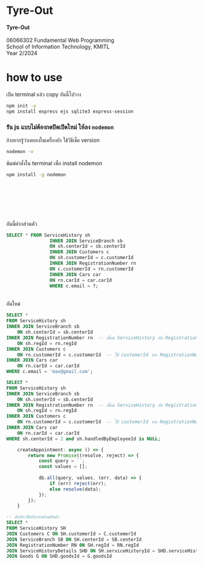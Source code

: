 # Tyre-Out
**Tyre-Out**  
<br>
06066302 Fundamental Web Programming  
School of Information Technology, KMITL  
Year 2/2024

# how to use
เปิด terminal แล้ว copy อันนี้ไปวาง
```bash
npm init -y
npm install express ejs sqlite3 express-session
```
### รัน js แบบไม่ต้องกดปิดเปิดใหม่ ให้ลง `nodemon`

ถ้าอยากรู้ว่าเคยลงในเครื่องยัง ใช้วิธีเช็ค version

```bash
nodemon -v
```

พิมพ์คำสั่งใน terminal เพื่อ install nodemon

```bash
npm install -g nodemon
```
<br>
<br>
<br>
<br>
<br>

อันนี้ฝากส่วนตัว
```sql
SELECT * FROM ServiceHistory sh
                INNER JOIN ServiceBranch sb
                ON sh.centerId = sb.centerId
                INNER JOIN Customers c
                ON sh.customerId = c.customerId
                INNER JOIN RegistrationNumber rn
                ON c.customerId = rn.customerId
                INNER JOIN Cars car
                ON rn.carId = car.carId
                WHERE c.email = ?;
```
<br>
อันใหม่

```sql
SELECT * 
FROM ServiceHistory sh
INNER JOIN ServiceBranch sb 
    ON sh.centerId = sb.centerId
INNER JOIN RegistrationNumber rn  -- เชื่อม ServiceHistory กับ RegistrationNumber ผ่าน regId
    ON sh.regId = rn.regId        
INNER JOIN Customers c            
    ON rn.customerId = c.customerId  -- ใช้ customerId จาก RegistrationNumber เชื่อมต่อ
INNER JOIN Cars car 
    ON rn.carId = car.carId
WHERE c.email = 'max@gmail.com';
```


```sql
SELECT * 
FROM ServiceHistory sh
INNER JOIN ServiceBranch sb 
    ON sh.centerId = sb.centerId
INNER JOIN RegistrationNumber rn  -- เชื่อม ServiceHistory กับ RegistrationNumber ผ่าน regId
    ON sh.regId = rn.regId        
INNER JOIN Customers c            
    ON rn.customerId = c.customerId  -- ใช้ customerId จาก RegistrationNumber เชื่อมต่อ
INNER JOIN Cars car 
    ON rn.carId = car.carId
WHERE sh.centerId = 2 and sh.handledByEmployeeId is NULL;
```


```javascript
    createAppointment: async () => {
        return new Promise((resolve, reject) => {
            const query = ``;
            const values = [];
    
            db.all(query, values, (err, data) => {
                if (err) reject(err);
                else resolve(data);
            });
        });
    }
```




```sql
-- ดึงประวัติบริการพร้อมสินค้า
SELECT *
FROM ServiceHistory SH
JOIN Customers C ON SH.customerId = C.customerId
JOIN ServiceBranch SB ON SH.centerId = SB.centerId
JOIN RegistrationNumber RN ON SH.regId = RN.regId
JOIN ServiceHistoryDetails SHD ON SH.serviceHistoryId = SHD.serviceHistoryId
JOIN Goods G ON SHD.goodsId = G.goodsId
```

